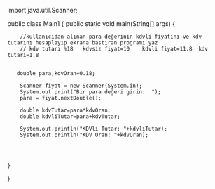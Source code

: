 import java.util.Scanner;

public class Main1 {
    public static void main(String[] args) {
    
        //kullanıcıdan alınan para değerinin kdvli fiyatını ve kdv tutarını hesaplayıp ekrana bastıran programı yaz
        // kdv tutarı %18   kdvsiz fiyat=10    kdvli fiyat=11.8  kdv tutarı=1.8

        
       double para,kdvOran=0.18;
       
        Scanner fiyat = new Scanner(System.in);
        System.out.print("Bir para değeri girin:  ");
        para = fiyat.nextDouble();
        
        double kdvTutar=para*kdvOran;
        double kdvliTutar=para+kdvTutar;
        
        System.out.println("KDVli Tutar: "+kdvliTutar);
        System.out.println("KDV Oran: "+kdvOran);
        



    }
}
